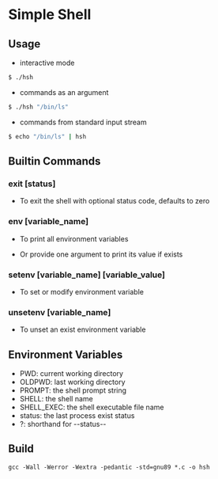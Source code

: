 # Simple Shell

## Usage

- interactive mode

```bash
$ ./hsh
```

- commands as an argument

```bash
$ ./hsh "/bin/ls"
```

- commands from standard input stream

```bash
$ echo "/bin/ls" | hsh
```

## Builtin Commands

### exit [status]

- To exit the shell with optional status code, defaults to zero

### env [variable_name]

- To print all environment variables

- Or provide one argument to print its value if exists

### setenv [variable_name] [variable_value]

- To set or modify environment variable

### unsetenv [variable_name]

- To unset an exist environment variable

## Environment Variables

- PWD: current working directory
- OLDPWD: last working directory
- PROMPT: the shell prompt string
- SHELL: the shell name
- SHELL_EXEC: the shell executable file name
- status: the last process exist status
- ?: shorthand for --status--

## Build

`gcc -Wall -Werror -Wextra -pedantic -std=gnu89 *.c -o hsh`
